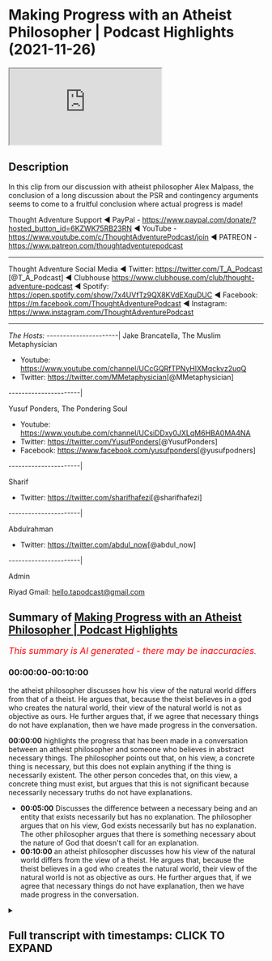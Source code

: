 # Making Progress with an Atheist Philosopher | Podcast Highlights (2021-11-26)

<iframe loading='lazy' allow='autoplay' src='https://www.youtube.com/embed/-WLQ5nteiQk'></iframe>

## Description

In this clip from our discussion with atheist philosopher Alex Malpass, the conclusion of a long discussion about the PSR and contingency arguments seems to come to a fruitful conclusion where actual progress is made!

Thought Adventure Support
◄ PayPal - <https://www.paypal.com/donate/?hosted_button_id=6KZWK75RB23RN>
◄ YouTube - <https://www.youtube.com/c/ThoughtAdventurePodcast/join>
◄ PATREON - <https://www.patreon.com/thoughtadventurepodcast>
____________________________________________________________________

Thought Adventure Social Media
◄ Twitter: <https://twitter.com/T_A_Podcast​​> [@T_A_Podcast]
◄ Clubhouse <https://www.clubhouse.com/club/thought-adventure-podcast>
◄ Spotify: <https://open.spotify.com/show/7x4UVfTz9QX8KVdEXquDUC>
◄ Facebook: <https://m.facebook.com/ThoughtAdventurePodcast>
◄ Instagram: <https://www.instagram.com/ThoughtAdventurePodcast​>

----------------------------------------------------------------

*The Hosts:*
----------------------|
Jake Brancatella, The Muslim Metaphysician

- Youtube: <https://www.youtube.com/channel/UCcGQRfTPNyHlXMqckvz2uqQ>
- Twitter:  <https://twitter.com/MMetaphysician​​> [@MMetaphysician]

----------------------|

Yusuf Ponders, The Pondering Soul

- Youtube: <https://www.youtube.com/channel/UCsiDDxy0JXLqM6HBA0MA4NA>
- Twitter: <https://twitter.com/YusufPonders​​> [@YusufPonders]
- Facebook: <https://www.facebook.com/yusufponders​> [@yusufpodners]

----------------------|

Sharif

- Twitter: <https://twitter.com/sharifhafezi​​> [@sharifhafezi]

----------------------|

Abdulrahman

- Twitter: <https://twitter.com/abdul_now​> [@abdul_now]

----------------------|

Admin

Riyad
Gmail: hello.tapodcast@gmail.com

## Summary of [Making Progress with an Atheist Philosopher | Podcast Highlights](https://www.youtube.com/watch?v=-WLQ5nteiQk)

*<span style="color:red; font-size:125%">This summary is AI generated - there may be inaccuracies</span>. [](/)*

### <a onclick="modifyYTiframeseektime('0')">00:00:00-00:10:00</a>

the atheist philosopher discusses how his view of the natural world differs from that of a theist. He argues that, because the theist believes in a god who creates the natural world, their view of the natural world is not as objective as ours. He further argues that, if we agree that necessary things do not have explanation, then we have made progress in the conversation.

**<a onclick="modifyYTiframeseektime('0')">00:00:00</a>**  highlights the progress that has been made in a conversation between an atheist philosopher and someone who believes in abstract necessary things. The philosopher points out that, on his view, a concrete thing is necessary, but this does not explain anything if the thing is necessarily existent. The other person concedes that, on this view, a concrete thing must exist, but argues that this is not significant because necessarily necessary truths do not have explanations.

- **<a onclick="modifyYTiframeseektime('300')">00:05:00</a>** Discusses the difference between a necessary being and an entity that exists necessarily but has no explanation. The philosopher argues that on his view, God exists necessarily but has no explanation. The other philosopher argues that there is something necessary about the nature of God that doesn't call for an explanation.
- **<a onclick="modifyYTiframeseektime('600')">00:10:00</a>**  an atheist philosopher discusses how his view of the natural world differs from the view of a theist. He argues that, because the theist believes in a god who creates the natural world, their view of the natural world is not as objective as ours. He further argues that, if we agree that necessary things do not have explanation, then we have made progress in the conversation.

<details><summary><h2>Full transcript with timestamps: CLICK TO EXPAND</h2></summary>

<a onclick="modifyYTiframeseektime('0')">0:00:00</a> i don't think we i don't think we  
<a onclick="modifyYTiframeseektime('2')">0:00:02</a> necessarily and no pun intended started  
<a onclick="modifyYTiframeseektime('4')">0:00:04</a> there we i don't think we started there  
<a onclick="modifyYTiframeseektime('6')">0:00:06</a> so i think  
<a onclick="modifyYTiframeseektime('8')">0:00:08</a> we've made progress in in the  
<a onclick="modifyYTiframeseektime('10')">0:00:10</a> conversation that's just that's now i  
<a onclick="modifyYTiframeseektime('12')">0:00:12</a> look at it  
<a onclick="modifyYTiframeseektime('20')">0:00:20</a> right so then in that case  
<a onclick="modifyYTiframeseektime('23')">0:00:23</a> um there's a possible world in which  
<a onclick="modifyYTiframeseektime('25')">0:00:25</a> only abstract necessary things exist  
<a onclick="modifyYTiframeseektime('29')">0:00:29</a> and no concrete  
<a onclick="modifyYTiframeseektime('31')">0:00:31</a> um nothing concrete exists  
<a onclick="modifyYTiframeseektime('34')">0:00:34</a> uh yeah okay sure  
<a onclick="modifyYTiframeseektime('37')">0:00:37</a> i mean  
<a onclick="modifyYTiframeseektime('37')">0:00:37</a> i  
<a onclick="modifyYTiframeseektime('39')">0:00:39</a> i'm playing the game a bit an artist i'm  
<a onclick="modifyYTiframeseektime('41')">0:00:41</a> just wondering  
<a onclick="modifyYTiframeseektime('48')">0:00:48</a> where there's no beginning to time  
<a onclick="modifyYTiframeseektime('51')">0:00:51</a> every possible world overlaps with the  
<a onclick="modifyYTiframeseektime('53')">0:00:53</a> actual world  
<a onclick="modifyYTiframeseektime('54')">0:00:54</a> so  
<a onclick="modifyYTiframeseektime('55')">0:00:55</a> i mean unless the actual world at no  
<a onclick="modifyYTiframeseektime('58')">0:00:58</a> point contains any concrete things  
<a onclick="modifyYTiframeseektime('60')">0:01:00</a> then  
<a onclick="modifyYTiframeseektime('61')">0:01:01</a> um there isn't a possible world where  
<a onclick="modifyYTiframeseektime('64')">0:01:04</a> at no point is there a concrete thing  
<a onclick="modifyYTiframeseektime('66')">0:01:06</a> like if there's some concrete thing at  
<a onclick="modifyYTiframeseektime('67')">0:01:07</a> some point in the actual world then it's  
<a onclick="modifyYTiframeseektime('69')">0:01:09</a> not possible this is an entirely empty  
<a onclick="modifyYTiframeseektime('72')">0:01:12</a> world no concrete things in it but ah so  
<a onclick="modifyYTiframeseektime('75')">0:01:15</a> so that's so that yeah so then that's my  
<a onclick="modifyYTiframeseektime('78')">0:01:18</a> point is then that means that something  
<a onclick="modifyYTiframeseektime('81')">0:01:21</a> concrete is necessary  
<a onclick="modifyYTiframeseektime('85')">0:01:25</a> um  
<a onclick="modifyYTiframeseektime('86')">0:01:26</a> huh  
<a onclick="modifyYTiframeseektime('88')">0:01:28</a> i mean it follows that if there's  
<a onclick="modifyYTiframeseektime('90')">0:01:30</a> something concrete then it's necessary  
<a onclick="modifyYTiframeseektime('92')">0:01:32</a> that there's something hungry that's  
<a onclick="modifyYTiframeseektime('93')">0:01:33</a> true it doesn't follow it doesn't  
<a onclick="modifyYTiframeseektime('96')">0:01:36</a> i don't have to hold that there is but  
<a onclick="modifyYTiframeseektime('97')">0:01:37</a> um yeah i think that's right on the  
<a onclick="modifyYTiframeseektime('99')">0:01:39</a> aristotelian view that's right that  
<a onclick="modifyYTiframeseektime('101')">0:01:41</a> there's there couldn't be an empty world  
<a onclick="modifyYTiframeseektime('102')">0:01:42</a> unless the actual world is an empty  
<a onclick="modifyYTiframeseektime('104')">0:01:44</a> world  
<a onclick="modifyYTiframeseektime('105')">0:01:45</a> uh  
<a onclick="modifyYTiframeseektime('106')">0:01:46</a> right but then if that's the case then  
<a onclick="modifyYTiframeseektime('108')">0:01:48</a> now you have something necessary that's  
<a onclick="modifyYTiframeseektime('110')">0:01:50</a> concrete and now we go all the way back  
<a onclick="modifyYTiframeseektime('113')">0:01:53</a> to step one in which your your theory is  
<a onclick="modifyYTiframeseektime('116')">0:01:56</a> now radically different no no no no no  
<a onclick="modifyYTiframeseektime('117')">0:01:57</a> no no no  
<a onclick="modifyYTiframeseektime('119')">0:01:59</a> i don't have that there's a necessary  
<a onclick="modifyYTiframeseektime('121')">0:02:01</a> concrete thing but i think it's  
<a onclick="modifyYTiframeseektime('122')">0:02:02</a> necessary that there's something  
<a onclick="modifyYTiframeseektime('124')">0:02:04</a> concrete but each of those things could  
<a onclick="modifyYTiframeseektime('125')">0:02:05</a> be contingent it's just that there  
<a onclick="modifyYTiframeseektime('127')">0:02:07</a> couldn't be no  
<a onclick="modifyYTiframeseektime('130')">0:02:10</a> concrete things  
<a onclick="modifyYTiframeseektime('131')">0:02:11</a> right but it doesn't mean there is one  
<a onclick="modifyYTiframeseektime('132')">0:02:12</a> concrete thing that's necessary it's  
<a onclick="modifyYTiframeseektime('134')">0:02:14</a> just not  
<a onclick="modifyYTiframeseektime('135')">0:02:15</a> not individual but the  
<a onclick="modifyYTiframeseektime('137')">0:02:17</a> thing exists yeah but the genus i'm  
<a onclick="modifyYTiframeseektime('139')">0:02:19</a> saying  
<a onclick="modifyYTiframeseektime('141')">0:02:21</a> so when we're talking  
<a onclick="modifyYTiframeseektime('142')">0:02:22</a> or something what do you mean by the  
<a onclick="modifyYTiframeseektime('143')">0:02:23</a> genus  
<a onclick="modifyYTiframeseektime('145')">0:02:25</a> you mean the type  
<a onclick="modifyYTiframeseektime('146')">0:02:26</a> yeah the category of concrete  
<a onclick="modifyYTiframeseektime('150')">0:02:30</a> some of the category of something being  
<a onclick="modifyYTiframeseektime('152')">0:02:32</a> concrete  
<a onclick="modifyYTiframeseektime('153')">0:02:33</a> that's necessary  
<a onclick="modifyYTiframeseektime('155')">0:02:35</a> yeah so i'm not saying that therefore  
<a onclick="modifyYTiframeseektime('156')">0:02:36</a> you're forced into  
<a onclick="modifyYTiframeseektime('158')">0:02:38</a> oh a particular molecule or a pen yeah  
<a onclick="modifyYTiframeseektime('161')">0:02:41</a> yeah  
<a onclick="modifyYTiframeseektime('162')">0:02:42</a> i'm not saying that i'm not saying that  
<a onclick="modifyYTiframeseektime('164')">0:02:44</a> but  
<a onclick="modifyYTiframeseektime('165')">0:02:45</a> there  
<a onclick="modifyYTiframeseektime('166')">0:02:46</a> the  
<a onclick="modifyYTiframeseektime('167')">0:02:47</a> the category of concrete existence would  
<a onclick="modifyYTiframeseektime('170')">0:02:50</a> then be necessary  
<a onclick="modifyYTiframeseektime('173')">0:02:53</a> yeah okay well that's compatible with me  
<a onclick="modifyYTiframeseektime('174')">0:02:54</a> saying every concrete thing contingently  
<a onclick="modifyYTiframeseektime('176')">0:02:56</a> exists  
<a onclick="modifyYTiframeseektime('178')">0:02:58</a> yeah  
<a onclick="modifyYTiframeseektime('179')">0:02:59</a> right but now  
<a onclick="modifyYTiframeseektime('181')">0:03:01</a> to me it seems like you're getting a bit  
<a onclick="modifyYTiframeseektime('184')">0:03:04</a> closer to  
<a onclick="modifyYTiframeseektime('185')">0:03:05</a> the view that we're trying to represent  
<a onclick="modifyYTiframeseektime('191')">0:03:11</a> maybe a little bit but i'm not sure that  
<a onclick="modifyYTiframeseektime('193')">0:03:13</a> is significantly closer because  
<a onclick="modifyYTiframeseektime('196')">0:03:16</a> um  
<a onclick="modifyYTiframeseektime('199')">0:03:19</a> let's so let me see if i can retrace the  
<a onclick="modifyYTiframeseektime('201')">0:03:21</a> steps where we just got got to  
<a onclick="modifyYTiframeseektime('203')">0:03:23</a> make sure because maybe i'm missing this  
<a onclick="modifyYTiframeseektime('205')">0:03:25</a> but  
<a onclick="modifyYTiframeseektime('205')">0:03:25</a> um  
<a onclick="modifyYTiframeseektime('208')">0:03:28</a> what i i was advancing that view that  
<a onclick="modifyYTiframeseektime('211')">0:03:31</a> there's a beginning sequence of  
<a onclick="modifyYTiframeseektime('212')">0:03:32</a> contingent propositions let's say  
<a onclick="modifyYTiframeseektime('214')">0:03:34</a> contingent concretely existing things or  
<a onclick="modifyYTiframeseektime('216')">0:03:36</a> something  
<a onclick="modifyYTiframeseektime('217')">0:03:37</a> um  
<a onclick="modifyYTiframeseektime('219')">0:03:39</a> and you said well  
<a onclick="modifyYTiframeseektime('222')">0:03:42</a> that view suffers from this problem that  
<a onclick="modifyYTiframeseektime('224')">0:03:44</a> it can't explain why there's something  
<a onclick="modifyYTiframeseektime('225')">0:03:45</a> other than nothing  
<a onclick="modifyYTiframeseektime('227')">0:03:47</a> um  
<a onclick="modifyYTiframeseektime('230')">0:03:50</a> and then  
<a onclick="modifyYTiframeseektime('231')">0:03:51</a> you said well on our view there's  
<a onclick="modifyYTiframeseektime('234')">0:03:54</a> a necessary  
<a onclick="modifyYTiframeseektime('235')">0:03:55</a> concrete thing  
<a onclick="modifyYTiframeseektime('237')">0:03:57</a> um  
<a onclick="modifyYTiframeseektime('238')">0:03:58</a> then i said well problem with that is it  
<a onclick="modifyYTiframeseektime('240')">0:04:00</a> doesn't explain anything if it's a  
<a onclick="modifyYTiframeseektime('241')">0:04:01</a> necessarily existing concrete thing  
<a onclick="modifyYTiframeseektime('245')">0:04:05</a> and now you're saying well on the  
<a onclick="modifyYTiframeseektime('246')">0:04:06</a> aristotelian view it's necessary that  
<a onclick="modifyYTiframeseektime('249')">0:04:09</a> some concrete thing  
<a onclick="modifyYTiframeseektime('250')">0:04:10</a> exists  
<a onclick="modifyYTiframeseektime('252')">0:04:12</a> brackets if it's actually true that some  
<a onclick="modifyYTiframeseektime('254')">0:04:14</a> concrete thing exists whatever  
<a onclick="modifyYTiframeseektime('257')">0:04:17</a> um  
<a onclick="modifyYTiframeseektime('257')">0:04:17</a> what's the significance of that  
<a onclick="modifyYTiframeseektime('259')">0:04:19</a> concession  
<a onclick="modifyYTiframeseektime('261')">0:04:21</a> how does that  
<a onclick="modifyYTiframeseektime('263')">0:04:23</a> i'm not sure how it deals with them  
<a onclick="modifyYTiframeseektime('264')">0:04:24</a> because my rebuttal to your point was  
<a onclick="modifyYTiframeseektime('267')">0:04:27</a> you're not explaining anything if you've  
<a onclick="modifyYTiframeseektime('270')">0:04:30</a> got a necessarily existent  
<a onclick="modifyYTiframeseektime('272')">0:04:32</a> concrete thing because necessarily  
<a onclick="modifyYTiframeseektime('275')">0:04:35</a> necessary truths don't have explanations  
<a onclick="modifyYTiframeseektime('279')">0:04:39</a> yeah and i'm not sure that you're  
<a onclick="modifyYTiframeseektime('281')">0:04:41</a> disagreeing with me about that or not  
<a onclick="modifyYTiframeseektime('285')">0:04:45</a> yeah cause i originally i originally was  
<a onclick="modifyYTiframeseektime('288')">0:04:48</a> well i shouldn't say originally but the  
<a onclick="modifyYTiframeseektime('290')">0:04:50</a> step in the discussion i wanted to go  
<a onclick="modifyYTiframeseektime('292')">0:04:52</a> back to is when i was talking about  
<a onclick="modifyYTiframeseektime('295')">0:04:55</a> uh a possible world in which abstract  
<a onclick="modifyYTiframeseektime('297')">0:04:57</a> objects it exists but no concrete object  
<a onclick="modifyYTiframeseektime('300')">0:05:00</a> exists  
<a onclick="modifyYTiframeseektime('301')">0:05:01</a> originally you said yes but then you  
<a onclick="modifyYTiframeseektime('303')">0:05:03</a> thought given your aristotelian view of  
<a onclick="modifyYTiframeseektime('305')">0:05:05</a> what you were yeah i'm going to be  
<a onclick="modifyYTiframeseektime('307')">0:05:07</a> representing yeah if you're representing  
<a onclick="modifyYTiframeseektime('310')">0:05:10</a> if you're sticking to that then you're  
<a onclick="modifyYTiframeseektime('312')">0:05:12</a> saying no no that's not really going to  
<a onclick="modifyYTiframeseektime('313')">0:05:13</a> work so then  
<a onclick="modifyYTiframeseektime('315')">0:05:15</a> if the change but before we get to that  
<a onclick="modifyYTiframeseektime('318')">0:05:18</a> bit just whilst we were still on the  
<a onclick="modifyYTiframeseektime('319')">0:05:19</a> point that when i because you said on  
<a onclick="modifyYTiframeseektime('322')">0:05:22</a> our view necessarily existing concrete  
<a onclick="modifyYTiframeseektime('323')">0:05:23</a> thing exists and i said i don't  
<a onclick="modifyYTiframeseektime('325')">0:05:25</a> understand how that provides any  
<a onclick="modifyYTiframeseektime('326')">0:05:26</a> explanation i'm i before we start  
<a onclick="modifyYTiframeseektime('328')">0:05:28</a> talking about whether i think  
<a onclick="modifyYTiframeseektime('331')">0:05:31</a> there could be no concrete things i'm  
<a onclick="modifyYTiframeseektime('333')">0:05:33</a> just not clear whether whether you  
<a onclick="modifyYTiframeseektime('334')">0:05:34</a> agreed with that reply or whether you  
<a onclick="modifyYTiframeseektime('336')">0:05:36</a> disagreed with it  
<a onclick="modifyYTiframeseektime('338')">0:05:38</a> uh agreed with what that necessary  
<a onclick="modifyYTiframeseektime('341')">0:05:41</a> necessary troops don't have explanations  
<a onclick="modifyYTiframeseektime('343')">0:05:43</a> do you agree with that  
<a onclick="modifyYTiframeseektime('346')">0:05:46</a> um  
<a onclick="modifyYTiframeseektime('346')">0:05:46</a> [Music]  
<a onclick="modifyYTiframeseektime('348')">0:05:48</a> in a sense that i don't really like the  
<a onclick="modifyYTiframeseektime('351')">0:05:51</a> explanation idea  
<a onclick="modifyYTiframeseektime('353')">0:05:53</a> so  
<a onclick="modifyYTiframeseektime('354')">0:05:54</a> if there's an entity x  
<a onclick="modifyYTiframeseektime('357')">0:05:57</a> that's concrete  
<a onclick="modifyYTiframeseektime('358')">0:05:58</a> and exists  
<a onclick="modifyYTiframeseektime('360')">0:06:00</a> and that's a necessary truth  
<a onclick="modifyYTiframeseektime('363')">0:06:03</a> nothing explains that exists  
<a onclick="modifyYTiframeseektime('366')">0:06:06</a> because necessary truth  
<a onclick="modifyYTiframeseektime('368')">0:06:08</a> right  
<a onclick="modifyYTiframeseektime('370')">0:06:10</a> no there's nothing we just  
<a onclick="modifyYTiframeseektime('372')">0:06:12</a> yeah there's nothing there's nothing  
<a onclick="modifyYTiframeseektime('373')">0:06:13</a> outside of the thing itself no that's  
<a onclick="modifyYTiframeseektime('375')">0:06:15</a> explaining okay no  
<a onclick="modifyYTiframeseektime('377')">0:06:17</a> so originally the criticism was i can't  
<a onclick="modifyYTiframeseektime('380')">0:06:20</a> explain why something rather than  
<a onclick="modifyYTiframeseektime('382')">0:06:22</a> nothing exists  
<a onclick="modifyYTiframeseektime('384')">0:06:24</a> and you're and i said well what happens  
<a onclick="modifyYTiframeseektime('386')">0:06:26</a> on your theory and you said well on our  
<a onclick="modifyYTiframeseektime('388')">0:06:28</a> theory god exists necessarily but now i  
<a onclick="modifyYTiframeseektime('392')">0:06:32</a> think i just can see that nothing  
<a onclick="modifyYTiframeseektime('393')">0:06:33</a> explains that so how  
<a onclick="modifyYTiframeseektime('396')">0:06:36</a> can we because now i'm showing that  
<a onclick="modifyYTiframeseektime('397')">0:06:37</a> you're winding up in the same place  
<a onclick="modifyYTiframeseektime('400')">0:06:40</a> but before we talk about that how it  
<a onclick="modifyYTiframeseektime('402')">0:06:42</a> still feels like you haven't  
<a onclick="modifyYTiframeseektime('404')">0:06:44</a> are you agreeing then that your theory  
<a onclick="modifyYTiframeseektime('405')">0:06:45</a> doesn't have an explanatory advantage  
<a onclick="modifyYTiframeseektime('407')">0:06:47</a> because it doesn't explain away why it  
<a onclick="modifyYTiframeseektime('410')">0:06:50</a> doesn't have anything to say about why  
<a onclick="modifyYTiframeseektime('412')">0:06:52</a> there's something rather than nothing  
<a onclick="modifyYTiframeseektime('414')">0:06:54</a> positing a being that exists necessarily  
<a onclick="modifyYTiframeseektime('416')">0:06:56</a> with no explanation  
<a onclick="modifyYTiframeseektime('418')">0:06:58</a> can't explain why something exists  
<a onclick="modifyYTiframeseektime('419')">0:06:59</a> rather than nothing can it  
<a onclick="modifyYTiframeseektime('422')">0:07:02</a> um  
<a onclick="modifyYTiframeseektime('424')">0:07:04</a> well  
<a onclick="modifyYTiframeseektime('426')">0:07:06</a> when you say why is there something  
<a onclick="modifyYTiframeseektime('428')">0:07:08</a> rather than nothing right and we're  
<a onclick="modifyYTiframeseektime('430')">0:07:10</a> including  
<a onclick="modifyYTiframeseektime('431')">0:07:11</a> uh concrete existence in that  
<a onclick="modifyYTiframeseektime('434')">0:07:14</a> i'm saying that if god is the necessary  
<a onclick="modifyYTiframeseektime('436')">0:07:16</a> being  
<a onclick="modifyYTiframeseektime('437')">0:07:17</a> and he exists in all possible worlds  
<a onclick="modifyYTiframeseektime('440')">0:07:20</a> yeah that x in the sense explains the  
<a onclick="modifyYTiframeseektime('443')">0:07:23</a> question of why there couldn't be  
<a onclick="modifyYTiframeseektime('445')">0:07:25</a> non-existence  
<a onclick="modifyYTiframeseektime('447')">0:07:27</a> but nothing explains why he exists so  
<a onclick="modifyYTiframeseektime('450')">0:07:30</a> it's only to take one step back  
<a onclick="modifyYTiframeseektime('452')">0:07:32</a> kind of explanation and then you find  
<a onclick="modifyYTiframeseektime('454')">0:07:34</a> that you're because if i say look it's  
<a onclick="modifyYTiframeseektime('456')">0:07:36</a> just a brute contingency that something  
<a onclick="modifyYTiframeseektime('458')">0:07:38</a> exists then you might rightly complain  
<a onclick="modifyYTiframeseektime('460')">0:07:40</a> that well take one further step back why  
<a onclick="modifyYTiframeseektime('463')">0:07:43</a> does that brute contingency exist i said  
<a onclick="modifyYTiframeseektime('464')">0:07:44</a> well no reason at all and you say ah  
<a onclick="modifyYTiframeseektime('466')">0:07:46</a> there's no reason then it's no good to  
<a onclick="modifyYTiframeseektime('468')">0:07:48</a> just give me one step of explanation  
<a onclick="modifyYTiframeseektime('471')">0:07:51</a> away from the kind of precipice of there  
<a onclick="modifyYTiframeseektime('473')">0:07:53</a> being no explanation beyond that but it  
<a onclick="modifyYTiframeseektime('475')">0:07:55</a> seems to me exactly what you've done by  
<a onclick="modifyYTiframeseektime('477')">0:07:57</a> just giving me you know just some object  
<a onclick="modifyYTiframeseektime('479')">0:07:59</a> exists necessarily but nothing explains  
<a onclick="modifyYTiframeseektime('482')">0:08:02</a> that  
<a onclick="modifyYTiframeseektime('483')">0:08:03</a> i mean if anything is is unsatisfying  
<a onclick="modifyYTiframeseektime('485')">0:08:05</a> explanation it must be that  
<a onclick="modifyYTiframeseektime('488')">0:08:08</a> mind if i jump in here because this is  
<a onclick="modifyYTiframeseektime('489')">0:08:09</a> this is great i mean i've been listening  
<a onclick="modifyYTiframeseektime('490')">0:08:10</a> this is this is awesome but so i think  
<a onclick="modifyYTiframeseektime('493')">0:08:13</a> at this point so i i think the the most  
<a onclick="modifyYTiframeseektime('495')">0:08:15</a> important  
<a onclick="modifyYTiframeseektime('496')">0:08:16</a> point here is that well  
<a onclick="modifyYTiframeseektime('498')">0:08:18</a> it seems like this is going to boil down  
<a onclick="modifyYTiframeseektime('501')">0:08:21</a> to the fact that on both views i'm not  
<a onclick="modifyYTiframeseektime('503')">0:08:23</a> saying you're necessarily committed to  
<a onclick="modifyYTiframeseektime('504')">0:08:24</a> this alex i'm just saying as far as the  
<a onclick="modifyYTiframeseektime('506')">0:08:26</a> discussion is concerned both these are  
<a onclick="modifyYTiframeseektime('507')">0:08:27</a> going to commit to something necessary  
<a onclick="modifyYTiframeseektime('510')">0:08:30</a> but right now there's the there's so  
<a onclick="modifyYTiframeseektime('512')">0:08:32</a> there's the question of the overall  
<a onclick="modifyYTiframeseektime('513')">0:08:33</a> theory  
<a onclick="modifyYTiframeseektime('514')">0:08:34</a> and wait how is there a difference  
<a onclick="modifyYTiframeseektime('516')">0:08:36</a> you're saying that there's something  
<a onclick="modifyYTiframeseektime('517')">0:08:37</a> necessary  
<a onclick="modifyYTiframeseektime('518')">0:08:38</a> has no explanation i'm saying there's  
<a onclick="modifyYTiframeseektime('520')">0:08:40</a> something necessary it has no  
<a onclick="modifyYTiframeseektime('521')">0:08:41</a> explanation  
<a onclick="modifyYTiframeseektime('523')">0:08:43</a> but  
<a onclick="modifyYTiframeseektime('524')">0:08:44</a> i'm not really sure that's the case so  
<a onclick="modifyYTiframeseektime('525')">0:08:45</a> first of all there's there is the  
<a onclick="modifyYTiframeseektime('527')">0:08:47</a> question of whether self-explanation  
<a onclick="modifyYTiframeseektime('529')">0:08:49</a> makes any sense and that's that's  
<a onclick="modifyYTiframeseektime('530')">0:08:50</a> controversial so we can either accept  
<a onclick="modifyYTiframeseektime('532')">0:08:52</a> that there is self-explanation or say  
<a onclick="modifyYTiframeseektime('534')">0:08:54</a> that something doesn't need an  
<a onclick="modifyYTiframeseektime('536')">0:08:56</a> explanation  
<a onclick="modifyYTiframeseektime('537')">0:08:57</a> now if we go for the latter something  
<a onclick="modifyYTiframeseektime('540')">0:09:00</a> doesn't need an explanation  
<a onclick="modifyYTiframeseektime('542')">0:09:02</a> we can either say it doesn't need an  
<a onclick="modifyYTiframeseektime('544')">0:09:04</a> explanation  
<a onclick="modifyYTiframeseektime('546')">0:09:06</a> by  
<a onclick="modifyYTiframeseektime('546')">0:09:06</a> a virtue of it  
<a onclick="modifyYTiframeseektime('549')">0:09:09</a> being necessary period and that can like  
<a onclick="modifyYTiframeseektime('552')">0:09:12</a> literally be the tree right outside my  
<a onclick="modifyYTiframeseektime('554')">0:09:14</a> door it just doesn't need an explanation  
<a onclick="modifyYTiframeseektime('556')">0:09:16</a> just that's just it or we can say that  
<a onclick="modifyYTiframeseektime('559')">0:09:19</a> there is something about the nature of  
<a onclick="modifyYTiframeseektime('563')">0:09:23</a> this thing  
<a onclick="modifyYTiframeseektime('564')">0:09:24</a> that doesn't call for an explanation in  
<a onclick="modifyYTiframeseektime('568')">0:09:28</a> a similar way although the analogy isn't  
<a onclick="modifyYTiframeseektime('570')">0:09:30</a> perfect so like an analytic truth like a  
<a onclick="modifyYTiframeseektime('572')">0:09:32</a> equals a  
<a onclick="modifyYTiframeseektime('573')">0:09:33</a> you're not going to ask for an  
<a onclick="modifyYTiframeseektime('574')">0:09:34</a> explanation for that now it's obviously  
<a onclick="modifyYTiframeseektime('577')">0:09:37</a> difficult to think of something like  
<a onclick="modifyYTiframeseektime('578')">0:09:38</a> that in in in the concrete world right  
<a onclick="modifyYTiframeseektime('581')">0:09:41</a> because it's not an analytic truth but  
<a onclick="modifyYTiframeseektime('583')">0:09:43</a> then  
<a onclick="modifyYTiframeseektime('584')">0:09:44</a> at least what we're saying is  
<a onclick="modifyYTiframeseektime('586')">0:09:46</a> that  
<a onclick="modifyYTiframeseektime('587')">0:09:47</a> these are two views and we're thinking  
<a onclick="modifyYTiframeseektime('589')">0:09:49</a> of the explanatory power  
<a onclick="modifyYTiframeseektime('592')">0:09:52</a> on one view  
<a onclick="modifyYTiframeseektime('594')">0:09:54</a> so  
<a onclick="modifyYTiframeseektime('595')">0:09:55</a> so on one view there's there's just  
<a onclick="modifyYTiframeseektime('598')">0:09:58</a> a rock that's self-explanatory on the  
<a onclick="modifyYTiframeseektime('600')">0:10:00</a> other view we're saying no no it's  
<a onclick="modifyYTiframeseektime('603')">0:10:03</a> it's something that self-explanatory or  
<a onclick="modifyYTiframeseektime('604')">0:10:04</a> something that doesn't require  
<a onclick="modifyYTiframeseektime('605')">0:10:05</a> explanation but in order for it to be  
<a onclick="modifyYTiframeseektime('607')">0:10:07</a> that  
<a onclick="modifyYTiframeseektime('608')">0:10:08</a> it's not that nature it's not it's not a  
<a onclick="modifyYTiframeseektime('610')">0:10:10</a> rock it's something that is in a  
<a onclick="modifyYTiframeseektime('612')">0:10:12</a> different category than these things  
<a onclick="modifyYTiframeseektime('615')">0:10:15</a> around us that you know the natural  
<a onclick="modifyYTiframeseektime('617')">0:10:17</a> world that does call for an explanation  
<a onclick="modifyYTiframeseektime('619')">0:10:19</a> so i it might be a bit tricky like in  
<a onclick="modifyYTiframeseektime('621')">0:10:21</a> the sense that when we look at a theory  
<a onclick="modifyYTiframeseektime('622')">0:10:22</a> from the outside okay well it explains  
<a onclick="modifyYTiframeseektime('625')">0:10:25</a> it that one explains it fine we're good  
<a onclick="modifyYTiframeseektime('627')">0:10:27</a> we're it's a stalemate but then i mean  
<a onclick="modifyYTiframeseektime('630')">0:10:30</a> in a sense you could say that about like  
<a onclick="modifyYTiframeseektime('631')">0:10:31</a> a solipsist versus an external world  
<a onclick="modifyYTiframeseektime('633')">0:10:33</a> realist well i mean he explains  
<a onclick="modifyYTiframeseektime('635')">0:10:35</a> everything i mean  
<a onclick="modifyYTiframeseektime('636')">0:10:36</a> yeah but look  
<a onclick="modifyYTiframeseektime('639')">0:10:39</a> here's  
<a onclick="modifyYTiframeseektime('640')">0:10:40</a> i mean if if what you're saying is  
<a onclick="modifyYTiframeseektime('643')">0:10:43</a> on our theistic theory the difference is  
<a onclick="modifyYTiframeseektime('647')">0:10:47</a> we've got  
<a onclick="modifyYTiframeseektime('648')">0:10:48</a> a thing  
<a onclick="modifyYTiframeseektime('650')">0:10:50</a> god whose nature  
<a onclick="modifyYTiframeseektime('652')">0:10:52</a> gives it the  
<a onclick="modifyYTiframeseektime('653')">0:10:53</a> i mean  
<a onclick="modifyYTiframeseektime('655')">0:10:55</a> just to be quick about it to get out of  
<a onclick="modifyYTiframeseektime('657')">0:10:57</a> jail free card i don't mean anything  
<a onclick="modifyYTiframeseektime('658')">0:10:58</a> offensive balance it's not any  
<a onclick="modifyYTiframeseektime('660')">0:11:00</a> accusation of deception or anything like  
<a onclick="modifyYTiframeseektime('661')">0:11:01</a> that but like the reason why this is  
<a onclick="modifyYTiframeseektime('663')">0:11:03</a> different from the other things is its  
<a onclick="modifyYTiframeseektime('665')">0:11:05</a> nature if i press further on that isn't  
<a onclick="modifyYTiframeseektime('667')">0:11:07</a> it really just that its nature is that  
<a onclick="modifyYTiframeseektime('669')">0:11:09</a> it exists necessarily i mean and and  
<a onclick="modifyYTiframeseektime('672')">0:11:12</a> then now what we're talking about is  
<a onclick="modifyYTiframeseektime('673')">0:11:13</a> just actually it's just not a contingent  
<a onclick="modifyYTiframeseektime('676')">0:11:16</a> proposition i mean i'm okay with  
<a onclick="modifyYTiframeseektime('678')">0:11:18</a> necessary propositions not having  
<a onclick="modifyYTiframeseektime('680')">0:11:20</a> explanations so like  
<a onclick="modifyYTiframeseektime('682')">0:11:22</a> that's fine it's just that if if all you  
<a onclick="modifyYTiframeseektime('684')">0:11:24</a> mean by its nature  
<a onclick="modifyYTiframeseektime('686')">0:11:26</a> being special is that it's a necessarily  
<a onclick="modifyYTiframeseektime('688')">0:11:28</a> existing thing then i just don't see how  
<a onclick="modifyYTiframeseektime('690')">0:11:30</a> that progresses dialectic anywhere  
<a onclick="modifyYTiframeseektime('692')">0:11:32</a> because  
<a onclick="modifyYTiframeseektime('693')">0:11:33</a> if what we're saying is the reason why  
<a onclick="modifyYTiframeseektime('694')">0:11:34</a> there's something rather than nothing is  
<a onclick="modifyYTiframeseektime('696')">0:11:36</a> because something exists necessarily  
<a onclick="modifyYTiframeseektime('698')">0:11:38</a> then you can't be an advantage in terms  
<a onclick="modifyYTiframeseektime('700')">0:11:40</a> of explanation because aren't we just  
<a onclick="modifyYTiframeseektime('702')">0:11:42</a> agreeing that necessary things don't  
<a onclick="modifyYTiframeseektime('704')">0:11:44</a> have explanation so positing another  
<a onclick="modifyYTiframeseektime('706')">0:11:46</a> necessary thing can't help you in terms  
<a onclick="modifyYTiframeseektime('708')">0:11:48</a> of explanation because it's just yeah  
<a onclick="modifyYTiframeseektime('709')">0:11:49</a> well i don't know  
<a onclick="modifyYTiframeseektime('711')">0:11:51</a> i guess we are agreeing one second hold  
<a onclick="modifyYTiframeseektime('713')">0:11:53</a> on a second i'm direct man i think if  
<a onclick="modifyYTiframeseektime('716')">0:11:56</a> we're agreeing on that we've made  
<a onclick="modifyYTiframeseektime('718')">0:11:58</a> progress  
<a onclick="modifyYTiframeseektime('720')">0:12:00</a> as far as i'm concerned in the  
<a onclick="modifyYTiframeseektime('722')">0:12:02</a> conversation because i don't think we i  
<a onclick="modifyYTiframeseektime('724')">0:12:04</a> don't think we necessarily and no pun  
<a onclick="modifyYTiframeseektime('727')">0:12:07</a> intended started there we i don't think  
<a onclick="modifyYTiframeseektime('729')">0:12:09</a> we started there so i think  
<a onclick="modifyYTiframeseektime('731')">0:12:11</a> we've made progress in in the  
<a onclick="modifyYTiframeseektime('733')">0:12:13</a> conversation that's just i look at it  
</details>
